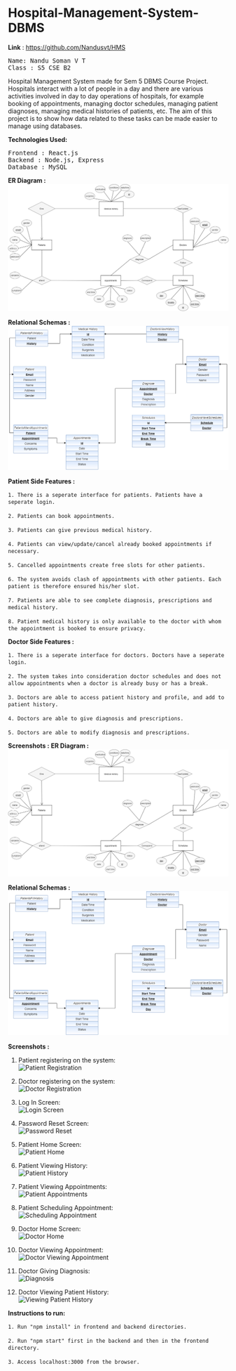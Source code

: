 # Hospital-Management-System-DBMS
<b>Link</b> : https://github.com/Nandusvt/HMS

<pre>
Name: Nandu Soman V T
Class : S5 CSE B2
</pre>

Hospital Management System made for Sem 5 DBMS Course Project.<br>
Hospitals interact with a lot of people in a day and there are various activities involved in day to day operations of hospitals, for example booking of appointments, managing doctor schedules, managing patient diagnoses, managing medical histories of patients, etc. The aim of this project is to show how data related to these tasks can be made easier to manage using databases.

<b>Technologies Used:</b>
<pre>
Frontend : React.js
Backend : Node.js, Express
Database : MySQL
</pre>

<b>ER Diagram :</b>
![ER Diagram](Schemas&ER/myer.png)

<b>Relational Schemas :</b>
![Schema](Schemas&ER/schema.png)

<b>Patient Side Features :</b>

    1. There is a seperate interface for patients. Patients have a seperate login.
    
    2. Patients can book appointments.
    
    3. Patients can give previous medical history.
    
    4. Patients can view/update/cancel already booked appointments if necessary.
    
    5. Cancelled appointments create free slots for other patients.
    
    6. The system avoids clash of appointments with other patients. Each patient is therefore ensured his/her slot.
    
    7. Patients are able to see complete diagnosis, prescriptions and medical history.
    
    8. Patient medical history is only available to the doctor with whom the appointment is booked to ensure privacy.

<b>Doctor Side Features :</b>

    1. There is a seperate interface for doctors. Doctors have a seperate login.

    2. The system takes into consideration doctor schedules and does not allow appointments when a doctor is already busy or has a break.
    
    3. Doctors are able to access patient history and profile, and add to patient history.
    
    4. Doctors are able to give diagnosis and prescriptions.
    
    5. Doctors are able to modify diagnosis and prescriptions.

<b>Screenshots :</b>
<b>ER Diagram :</b>  
![ER Diagram](Schemas&ER/myer.png)

<b>Relational Schemas :</b>  
![Schema](Schemas&ER/schema.png)

<b>Screenshots :</b>  

1. Patient registering on the system:  
   ![Patient Registration](Screenshots/PatientRegistration.png)

2. Doctor registering on the system:  
   ![Doctor Registration](Screenshots/DoctorRegistration.png)

3. Log In Screen:  
   ![Login Screen](Screenshots/LogInScreen.png)

4. Password Reset Screen:  
   ![Password Reset](Screenshots/PasswordReset.png)

5. Patient Home Screen:  
   ![Patient Home](Screenshots/PatientHome.png)

6. Patient Viewing History:  
   ![Patient History](Screenshots/PatientHistory.png)

7. Patient Viewing Appointments:  
   ![Patient Appointments](Screenshots/PatientViewingAppt.png)

8. Patient Scheduling Appointment:  
   ![Scheduling Appointment](Screenshots/SchedulingAppt.png)

9. Doctor Home Screen:  
   ![Doctor Home](Screenshots/DoctorHome.png)

10. Doctor Viewing Appointment:  
   ![Doctor Viewing Appointment](Screenshots/DoctorViewingAppt.png)

11. Doctor Giving Diagnosis:  
   ![Diagnosis](Screenshots/Diagnosis.png)

12. Doctor Viewing Patient History:  
   ![Viewing Patient History](Screenshots/ViewingPatientHistory.png)

<b>Instructions to run:</b>

    1. Run "npm install" in frontend and backend directories.
    
    2. Run "npm start" first in the backend and then in the frontend directory.
    
    3. Access localhost:3000 from the browser.
